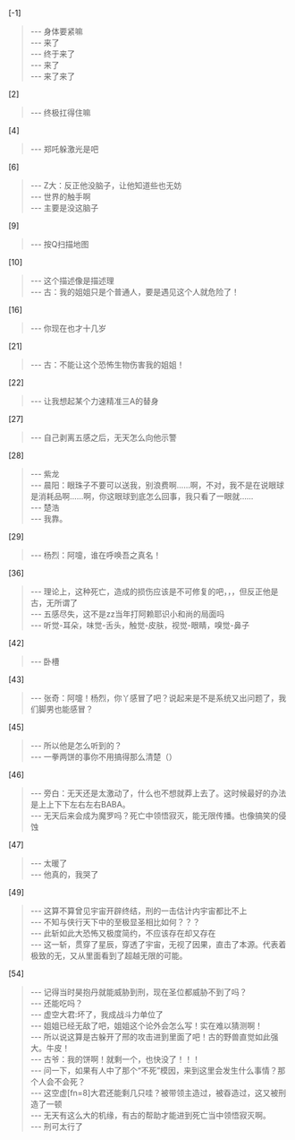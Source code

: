 
[-1] 
>--- 身体要紧嘛<br>
>--- 来了<br>
>--- 终于来了<br>
>--- 来了<br>
>--- 来了来了<br>

[2] 
>--- 终极扛得住嘛<br>

[4] 
>--- 郑吒躲激光是吧<br>

[6] 
>--- Z大：反正他没脑子，让他知道些也无妨<br>
>--- 世界的触手啊<br>
>--- 主要是没这脑子<br>

[9] 
>--- 按Q扫描地图<br>

[10] 
>--- 这个描述像是描述理<br>
>--- 古：我的姐姐只是个普通人，要是遇见这个人就危险了！<br>

[16] 
>--- 你现在也才十几岁<br>

[21] 
>--- 古：不能让这个恐怖生物伤害我的姐姐！<br>

[22] 
>--- 让我想起某个力速精准三A的替身<br>

[27] 
>--- 自己剥离五感之后，无天怎么向他示警<br>

[28] 
>--- 紫龙<br>
>--- 晨阳：眼珠子不要可以送我，别浪费啊……啊，不对，我不是在说眼球是消耗品啊……啊，你这眼球到底怎么回事，我只看了一眼就……<br>
>--- 楚浩<br>
>--- 我靠。<br>

[29] 
>--- 杨烈：阿嚏，谁在呼唤吾之真名！<br>

[36] 
>--- 理论上，这种死亡，造成的损伤应该是不可修复的吧，，，但反正他是古，无所谓了<br>
>--- 五感尽失，这不是zz当年打阿赖耶识小和尚的局面吗<br>
>--- 听觉-耳朵，味觉-舌头，触觉-皮肤，视觉-眼睛，嗅觉-鼻子<br>

[42] 
>--- 卧槽<br>

[43] 
>--- 张奇：阿嚏！杨烈，你丫感冒了吧？说起来是不是系统又出问题了，我们脚男也能感冒？<br>

[45] 
>--- 所以他是怎么听到的？<br>
>--- 一拳两饼的事你不用搞得那么清楚（）<br>

[46] 
>--- 旁白：无天还是太激动了，什么也不想就莽上去了。这时候最好的办法是上上下下左右左右BABA。<br>
>--- 无天后来会成为魔罗吗？死亡中领悟寂灭，能无限传播。也像搞笑的侵蚀<br>

[47] 
>--- 太暖了<br>
>--- 他真的，我哭了<br>

[49] 
>--- 这算不算曾见宇宙开辟终结，刑的一击估计内宇宙都比不上<br>
>--- 不知与侠行天下中的至极显圣相比如何？？？<br>
>--- 此斩如此大恐怖又极度简约，不应该存在却又存在<br>
>--- 这一斩，贯穿了星辰，穿透了宇宙，无视了因果，直击了本源。代表着极致的无，又从里面看到了超越无限的可能。<br>

[54] 
>--- 记得当时昊抱丹就能威胁到刑，现在圣位都威胁不到了吗？<br>
>--- 还能吃吗？<br>
>--- 虚空大君:坏了，我成战斗力单位了<br>
>--- 姐姐已经无敌了吧，姐姐这个论外会怎么写！实在难以猜测啊！<br>
>--- 所以说这算是古躲开了邢的攻击进到里面了吧！古的野兽直觉如此强大。牛皮！<br>
>--- 古爷：我的饼啊！就剩一个，也快没了！！！<br>
>--- 问一下，如果有人中了那个“不死”模因，来到这里会发生什么事情？那个人会不会死？<br>
>--- 这空虚[fn=8]大君还能剩几只哇？被带领主造过，被昋造过，这又被刑造了一顿<br>
>--- 无天有这么大的机缘，有古的帮助才能进到死亡当中领悟寂灭啊。<br>
>--- 刑可太行了<br>
